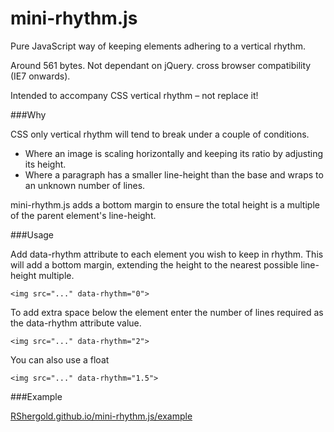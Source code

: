 
mini-rhythm.js
==============

Pure JavaScript way of keeping elements adhering to a vertical rhythm.

Around 561 bytes. Not dependant on jQuery. cross browser compatibility (IE7 onwards).

Intended to accompany CSS vertical rhythm – not replace it!

###Why

CSS only vertical rhythm will tend to break under a couple of conditions.

* Where an image is scaling horizontally and keeping its ratio by adjusting its height.
* Where a paragraph has a smaller line-height than the base and wraps to an unknown number of lines.

mini-rhythm.js adds a bottom margin to ensure the total height is a multiple of the parent element's line-height.


###Usage


Add data-rhythm attribute to each element you wish to keep in rhythm. This will add a bottom margin, extending the height to the nearest possible line-height multiple.

```
<img src="..." data-rhythm="0">
```

To add extra space below the element enter the number of lines required as the data-rhythm attribute value.

```
<img src="..." data-rhythm="2">
```

You can also use a float

```
<img src="..." data-rhythm="1.5">
```

###Example

[RShergold.github.io/mini-rhythm.js/example](http://RShergold.github.io/mini-rhythm.js/example)